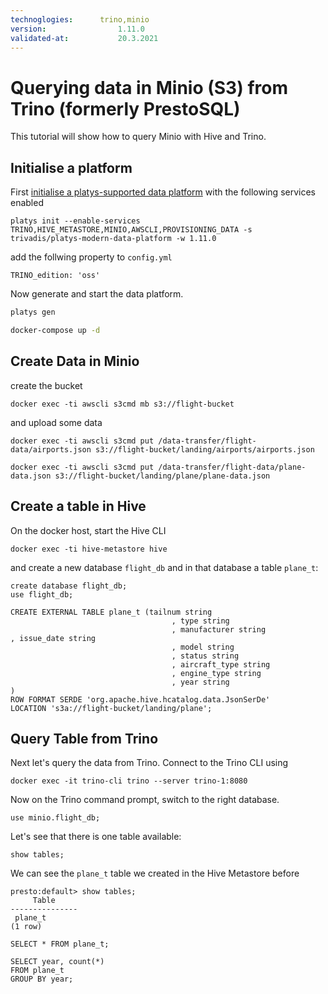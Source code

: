 ```yaml
---
technoglogies:      trino,minio
version:				1.11.0
validated-at:			20.3.2021
---
```


# Querying data in Minio (S3) from Trino (formerly PrestoSQL)

This tutorial will show how to query Minio with Hive and Trino. 

## Initialise a platform

First [initialise a platys-supported data platform](../../getting-started.md) with the following services enabled 

```
platys init --enable-services TRINO,HIVE_METASTORE,MINIO,AWSCLI,PROVISIONING_DATA -s trivadis/platys-modern-data-platform -w 1.11.0
```

add the follwing property to `config.yml`

```
TRINO_edition: 'oss'
```

Now generate and start the data platform. 

```bash
platys gen

docker-compose up -d
```

## Create Data in Minio

create the bucket

```
docker exec -ti awscli s3cmd mb s3://flight-bucket
```

and upload some data

```
docker exec -ti awscli s3cmd put /data-transfer/flight-data/airports.json s3://flight-bucket/landing/airports/airports.json

docker exec -ti awscli s3cmd put /data-transfer/flight-data/plane-data.json s3://flight-bucket/landing/plane/plane-data.json
```

## Create a table in Hive

On the docker host, start the Hive CLI 

```
docker exec -ti hive-metastore hive
```

and create a new database `flight_db` and in that database a table `plane_t`:

```
create database flight_db;
use flight_db;

CREATE EXTERNAL TABLE plane_t (tailnum string
									, type string
									, manufacturer string									, issue_date string
									, model string
									, status string
									, aircraft_type string
									, engine_type string
									, year string									 )
ROW FORMAT SERDE 'org.apache.hive.hcatalog.data.JsonSerDe'
LOCATION 's3a://flight-bucket/landing/plane';
```


## Query Table from Trino

Next let's query the data from Trino. Connect to the Trino CLI using

```
docker exec -it trino-cli trino --server trino-1:8080
```

Now on the Trino command prompt, switch to the right database. 

```
use minio.flight_db;
```

Let's see that there is one table available:

```
show tables;
```

We can see the `plane_t` table we created in the Hive Metastore before

```
presto:default> show tables;
     Table
---------------
 plane_t
(1 row)
```

```
SELECT * FROM plane_t;
```

```
SELECT year, count(*)
FROM plane_t
GROUP BY year;
```